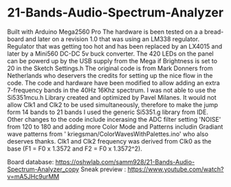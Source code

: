 # 21-Bands-Audio-Spectrum-Analyzer
Built with Arduino Mega2560 Pro
The hardware is been tested on a a bread-board and later on a revision 1.0 that was using an LM338 regulator.
Regulator that was getting too hot and has been replaced by an LX4015 and later by a Mini560 DC-DC 5v buck converter.
The 420 LEDs on the panel can be powerd up by the USB supply from the Mega if Brightness is set to 20 in the Sketch Settings.h
The original code is from Mark Donners from Netherlands who deservers the credits for setting up the nice flow in the code.
The code and hardware have been modified to allow adding an extra 7-frequency bands in the 40Hz 16Khz spectrum. I was not 
able to use the Si5351mcu.h Library created and optimized by Pavel Milanes. It would not allow Clk1 and Clk2 to be used simultaneously, 
therefore to make the jump form 14 bands to 21 bands I used the generic Si5351.g library from IDE. Other changes to the code include 
incerasing the ADC filter setting 'NOISE' from 120 to 180 and adding more Color Mode and Patterns includin Gradiant wave patterns from '
kriegsman/ColorWavesWithPalettes.ino' who also deserves thanks. Clk1 and Clk2 frequency was derived from Clk0 as the base (F1 = F0 x 1.3572 and F2 = F0 x 1.3572^2).

Board database: https://oshwlab.com/samm928/21-Bands-Audio-Spectrum-Analyzer_copy
Sneak preview : https://www.youtube.com/watch?v=mA5JHc9urMM
